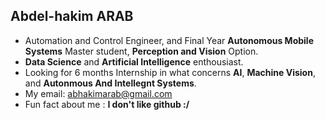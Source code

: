 ## Abdel-hakim ARAB
- Automation and Control Engineer, and Final Year **Autonomous Mobile Systems** Master student, **Perception and Vision** Option.
- **Data Science** and **Artificial Intelligence** enthousiast.
- Looking for 6 months Internship  in what concerns **AI**, **Machine Vision**, and **Autonmous And Intellegnt Systems**.
- My email: abhakimarab@gmail.com
- Fun fact about me : **I don't like github :/**

